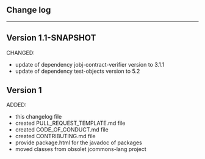 ## Change log
----------------------

Version 1.1-SNAPSHOT
-------------

CHANGED:

- update of dependency jobj-contract-verifier version to 3.1.1
- update of dependency test-objects version to 5.2

Version 1
-------------

ADDED:
 
- this changelog file
- created PULL_REQUEST_TEMPLATE.md file
- created CODE_OF_CONDUCT.md file
- created CONTRIBUTING.md file
- provide package.html for the javadoc of packages
- moved classes from obsolet jcommons-lang project


